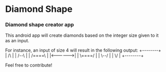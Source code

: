 # Diamond Shape
### Diamond shape creator app

This android app will create diamonds based on the integer size given to it as an input. 

For instance, an input of size 4 will result in the following output: 
+--------+
|   /\\   |
|  /--\\  |
| /====\\ |
|<------>|
| \\====/ |
|  \\--/  |
|   \\/   |
+--------+

Feel free to contribute!